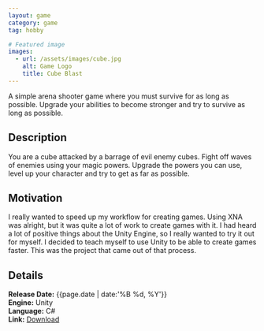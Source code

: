 ```yaml
---
layout: game
category: game
tag: hobby

# Featured image
images:
  - url: /assets/images/cube.jpg
    alt: Game Logo
    title: Cube Blast
---
```


A simple arena shooter game where you must survive for as long as possible. Upgrade your abilities to become stronger and try to survive as long as possible.
<!--content-->

## Description
You are a cube attacked by a barrage of evil enemy cubes. Fight off waves of enemies using your magic powers. Upgrade the powers you can use, level up your character and try to get as far as possible.

## Motivation
I really wanted to speed up my workflow for creating games. Using XNA was alright, but it was quite a lot of work to create games with it. I had heard a lot of positive things about the Unity Engine, so I really wanted to try it out for myself. I decided to teach myself to use Unity to be able to create games faster. This was the project that came out of that process.
## Details
**Release Date:** {{page.date | date:'%B %d, %Y'}}  
**Engine:** Unity  
**Language:** C#  
**Link:**  [Download](http://gamejolt.com/games/cube-blast/36412)
